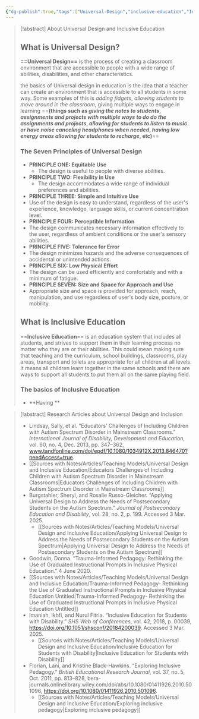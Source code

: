 ```yaml
---
{"dg-publish":true,"tags":["Universal-Design","inclusive-education","Inclusion","social-inclusion"],"permalink":"/teaching-methods/universal-design-and-inclusion/","dgPassFrontmatter":true}
---
```


> [!abstract] About Universal Design and Inclusive Education
> ## What is Universal Design?
>  **==Universal Design==** is the process of creating a classroom environment that are accessible to people with a wide range of abilities, disabilities, and other characteristics. 
>  
>  the basics of Universal design in education is the idea that a teacher can create an environment that is accessible to all students in some way. Some examples of this is *adding fidgets*, *allowing students to move around in the classroom*, giving multiple ways to engage in learning ==**(things such as *giving the notes to students*, *assignments and projects with multiple ways to do do the assignments and projects*, *allowing for students to listen to music or have noise canceling headphones when needed*, *having low energy areas allowing for students to recharge*, etc)**==
>  
>  ### The Seven Principles of Universal Design
>  * **PRINCIPLE ONE: Equitable Use**
> 	 * The design is useful to people with diverse abilities.
>  * **PRINCIPLE TWO: Flexibility in Use**
> 	 * The design accommodates a wide range of individual preferences and abilities.
>  *  **PRINCIPLE THREE: Simple and Intuitive Use**
> 	 * Use of the design is easy to understand, regardless of the user's experience, knowledge, language skills, or current concentration level. 
>  *  **PRINCIPLE FOUR: Perceptible Information**
> 	 * The design communicates necessary information effectively to the user, regardless of ambient conditions or the user's sensory abilities.
>  *  **PRINCIPLE FIVE: Tolerance for Error**
> 	 * The design minimizes hazards and the adverse consequences of accidental or unintended actions.
>  *  **PRINCIPLE SIX: Low Physical Effort**
> 	 * The design can be used efficiently and comfortably and with a minimum of fatigue.
>  *  **PRINCIPLE SEVEN: Size and Space for Approach and Use**
> 	 * Appropriate size and space is provided for approach, reach, manipulation, and use regardless of user's body size, posture, or mobility.
> 
> ## What is Inclusive Education
> ==**Inclusive Education**== is an education system that includes all students, and strives to support them in their learning process no matter who they are or their abilities. This could mean making sure that teaching and the curriculum, school buildings, classrooms, play areas, transport and toilets are appropriate for all children at all levels.
>  It means all children learn together in the same schools and there are ways to support all students to put them all on the same playing field.
>
>### The basics of Inclusive Education
>* **Having **



>  

>[!abstract] Research Articles about Universal Design and Inclusion
>*  Lindsay, Sally, et al. “Educators’ Challenges of Including Children with Autism Spectrum Disorder in Mainstream Classrooms.” _International Journal of Disability, Development and Education_, vol. 60, no. 4, Dec. 2013, pp. 347–362, www.tandfonline.com/doi/epdf/10.1080/1034912X.2013.846470?needAccess=true.
>	* [[Sources with Notes/Articles/Teaching Models/Universal Design and Inclusive Education/Educators Challenges of Including Children with Autism Spectrum Disorder in Mainstream Classrooms\|Educators Challenges of Including Children with Autism Spectrum Disorder in Mainstream Classrooms]]
> * Burgstahler, Sheryl, and Rosalie Russo-Gleicher. “Applying Universal Design to Address the Needs of Postsecondary Students on the Autism Spectrum.” _Journal of Postsecondary Education and Disability_, vol. 28, no. 2, p. 199. Accessed 3 Mar. 2025.
> 	* [[Sources with Notes/Articles/Teaching Models/Universal Design and Inclusive Education/Applying Universal Design to Address the Needs of  Postsecondary Students on the Autism Spectrum\|Applying Universal Design to Address the Needs of  Postsecondary Students on the Autism Spectrum]]
>*  Goodwin, Donna. “Trauma-Informed Pedagogy: Rethinking the Use of Graduated Instructional Prompts in Inclusive Physical Education.” 4 June 2020.
>	* [[Sources with Notes/Articles/Teaching Models/Universal Design and Inclusive Education/Trauma-Informed  Pedagogy- Rethinking the Use of Graduated  Instructional Prompts in Inclusive Physical  Education Untitled\|Trauma-Informed  Pedagogy- Rethinking the Use of Graduated  Instructional Prompts in Inclusive Physical  Education Untitled]]
> * Imaniah, Ikhfi, and Nurul Fitria. “Inclusive Education for Students with Disability.” _SHS Web of Conferences_, vol. 42, 2018, p. 00039, https://doi.org/10.1051/shsconf/20184200039. Accessed 3 Mar. 2025.
> 	* [[Sources with Notes/Articles/Teaching Models/Universal Design and Inclusive Education/Inclusive Education for Students with Disability\|Inclusive Education for Students with Disability]]
>  * Florian, Lani, and Kristine Black-Hawkins. “Exploring Inclusive Pedagogy.” _British Educational Research Journal_, vol. 37, no. 5, Oct. 2011, pp. 813–828, bera-journals.onlinelibrary.wiley.com/doi/abs/10.1080/01411926.2010.501096, https://doi.org/10.1080/01411926.2010.501096.
> 	 * [[Sources with Notes/Articles/Teaching Models/Universal Design and Inclusive Education/Exploring inclusive pedagogy\|Exploring inclusive pedagogy]]